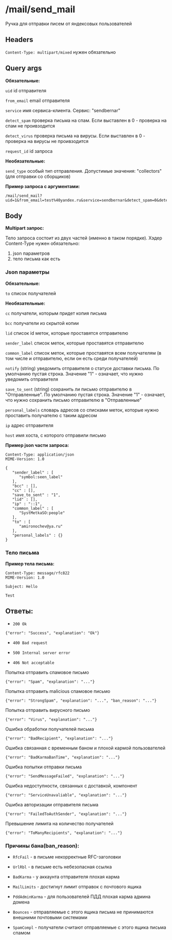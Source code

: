 # /mail/send_mail

Ручка для отправки писем от яндексовых пользователей


## Headers

`Content-Type: multipart/mixed` нужен обязательно


## Query args

**Обязательные:**

`uid` id отправителя

`from_email` email отправителя

`service` имя сервиса-клиента. Сервис: "sendbernar"

`detect_spam` проверка письма на спам. Если выставлен в 0 - проверка на спам не проивзодится

`detect_virus` проверка письма на вирусы. Если выставлен в 0 - проверка на вирусы не проивзодится

`request_id` id запроса

**Необязательные:**

`send_type` особый тип отправления. Допустимые значения: "collectors" (для отправки со сборщиков)

**Пример запроса c аргументами:**

```
/mail/send_mail?uid=1&from_email=test%40yandex.ru&service=sendbernar&detect_spam=0&detect_virus=0&request_id=id
```


## Body

**Multipart запрос:**

Тело запроса состоит из двух частей (именно в таком порядке). Хэдер Content-Type нужен обязательно:

1. json параметров
2. тело письма как есть

### Json параметры

**Обязательные:**

`to` список получателей

**Необязательные:**

`сс` получатели, которым придет копия письма

`bcc` получатели из скрытой копии

`lid` список id меток, которые проставятся отправителю

`sender_label` список меток, которые проставятся отправителю

`common_label` список меток, которые проставятся всем получателям (в том числе и отправителю, если он есть среди получателей)

`notify` (string) уведомить отправителя о статусе доставки письма. По умолчанию пустая строка. Значение "1" - означает, что нужно уведомить отправителя

`save_to_sent` (string) сохранить ли письмо отправителю в "Отправленные". По умолчанию пустая строка. Значение "1" - означает, что нужно сохранить письмо отправителю в "Отправленные"

`personal_labels` словарь адресов со списками меток, которые нужно проставить получателю с таким адресом

`ip` адрес отправителя

`host` имя хоста, с которого отправили письмо

**Пример json части запроса:**

```
Content-Type: application/json
MIME-Version: 1.0

{
   "sender_label" : [
      "symbol:seen_label"
   ],
   "bcc" : [],
   "cc" : [],
   "save_to_sent" : "1",
   "lid" : [],
   "ip" : "::1",
   "common_label" : [
      "SystMetkaSO:people"
   ],
   "to" : [
      "amironochev@ya.ru"
   ],
   "personal_labels" : {}
}
```

### Тело письма

**Пример тела письма:**

```
Content-Type: message/rfc822
MIME-Version: 1.0

Subject: Hello

Test
```

## Ответы:

- `200 Ok`

```{"error": "Success", "explanation": "Ok"}```

- `400 Bad request`

- `500 Internal server error`

- `406 Not acceptable`

Попытка отправить спамовое письмо

```{"error": "Spam", "explanation": "..."}```

Попытка отправить malicious спамовое письмо

```{"error": "StrongSpam", "explanation": "...", "ban_reason": "..."}```

Попытка отправить вирусного письмо

```{"error": "Virus", "explanation": "..."}```

Ошибка обработки получателей письма

```{"error": "BadRecipient", "explanation": "..."}```

Ошибка связанная c временным баном и плохой кармой пользователей

```{"error": "BadKarmaBanTime", "explanation": "..."}```

Ошибка попытки отправки письма

```{"error": "SendMessageFailed", "explanation": "..."}```

Ошибка недоступности, связанных с доставкой, компонент

```{"error": "ServiceUnavaliable", "explanation": "..."}```

Ошибка авторизации отправителя письма

```{"error": "FailedToAuthSender", "explanation": "..."}```

Превышение лимита на количество получателей

```{"error": "ToManyRecipients", "explanation": "..."}```

### Причины бана(ban_reason):

- `RfcFail` - в письме некорректные RFC-заголовки

- `UrlRbl` - в письме есть небезопасная ссылка

- `BadKarma` - у аккаунта отправителя плохая карма

- `MailLimits` - достигнут лимит отправок с почтового ящика

- `PddAdminKarma` - для пользователей ПДД плохая карма админа домена

- `Bounces` - отправляемые с этого ящика письма не принимаются внешними почтовыми системами

- `SpamCompl` - получатели считают отправляемые с этого ящика письма спамом
